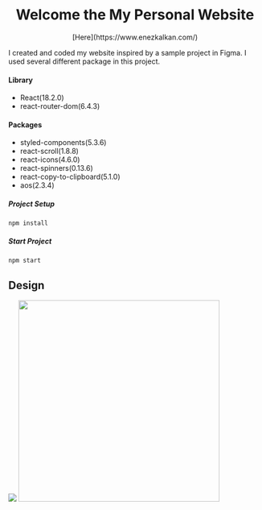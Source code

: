 # <h1 align="center">Welcome the My Personal Website</h1>
<div align="center">
 [Here](https://www.enezkalkan.com/)
</div>

I created and coded my website inspired by a sample project in Figma. I used several different package in this project.

#### Library
  * React(18.2.0)
  * react-router-dom(6.4.3)
  

#### Packages
  * styled-components(5.3.6)
  * react-scroll(1.8.8)
  * react-icons(4.6.0)
  * react-spinners(0.13.6)
  * react-copy-to-clipboard(5.1.0)
  * aos(2.3.4)
  
  ##### Project Setup
 ```
 npm install
 ```
 ##### Start Project
 ```
 npm start
 ```
 
 ## Design
 <p float="left">
 <img src="https://www.toptal.com/developers/img-resize/view/851aaf24d720ace0e0e292b6d53f3068.png" />
 
 <img src="https://www.toptal.com/developers/img-resize/view/9cd85c188c6f8833e922d4916bc3b4cd.png" height="400" />
</p>
